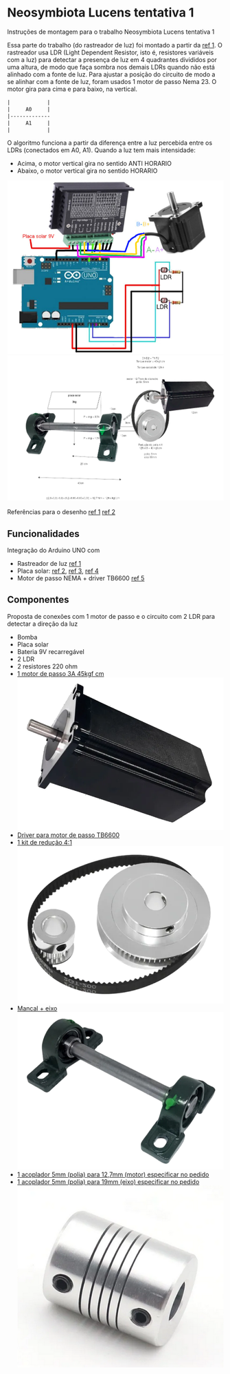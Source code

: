 # Neosymbiota Lucens tentativa 1

Instruções de montagem para o trabalho Neosymbiota Lucens tentativa 1

Essa parte do trabalho (do rastreador de luz) foi montado a partir da [ref 1](https://www.usinainfo.com.br/blog/rastreador-solar-com-arduino-um-seguidor-solar-atraves-de-ldr/?srsltid=AfmBOopmhUIaa4iWFgExYoY_OMAmqnunysOihkISRG3wj58gcAvz8ka0).
O rastreador usa LDR (Light Dependent Resistor, isto é, resistores variáveis com a luz) para detectar a presença de luz em 4 quadrantes divididos por uma altura, de modo que faça sombra nos demais LDRs quando não está alinhado com a fonte de luz.
Para ajustar a posição do circuito de modo a se alinhar com a fonte de luz, foram usados 1 motor de passo Nema 23. O motor gira para cima e para baixo, na vertical.
```
|            |   
|     A0     |    
|-------------
|     A1     |     
|            |
```

O algoritmo funciona a partir da diferença entre a luz percebida entre os LDRs (conectados em A0, A1). Quando a luz tem mais intensidade:
- Acima, o motor vertical gira no sentido ANTI HORARIO
- Abaixo, o motor vertical gira no sentido HORARIO


![Diagrama do projeto](./imgs/rastreador.jpg)
![Mecânica do projeto](./imgs/Rastreador%20de%20luz%20solar.drawio.png)

Referências para o desenho [ref 1](https://www.usinainfo.com.br/blog/rastreador-solar-com-arduino-um-seguidor-solar-atraves-de-ldr/?srsltid=AfmBOopmhUIaa4iWFgExYoY_OMAmqnunysOihkISRG3wj58gcAvz8ka0) [ref 2](https://github.com/luisaburini/Swinging-the-chain)

## Funcionalidades

Integração do Arduino UNO com

* Rastreador de luz [ref 1](https://www.usinainfo.com.br/blog/rastreador-solar-com-arduino-um-seguidor-solar-atraves-de-ldr/?srsltid=AfmBOopmhUIaa4iWFgExYoY_OMAmqnunysOihkISRG3wj58gcAvz8ka0)
* Placa solar: [ref 2](https://www.paraisodosbits.com.br/2016/11/09/usando-o-arduino-com-painel-solar/), [ref 3](https://www.instructables.com/Self-Sufficient-Arduino-Board/), [ref 4](https://docs.arduino.cc/learn/electronics/power-pins/)
* Motor de passo NEMA + driver TB6600 [ref 5](https://www.youtube.com/watch?v=nLV0fjUWI-g) 

## Componentes

Proposta de conexões com 1 motor de passo e o circuito com 2 LDR para detectar a direção da luz

* Bomba
* Placa solar
* Bateria 9V recarregável
* 2 LDR
* 2 resistores 220 ohm
* [1 motor de passo 3A 45kgf cm](https://produto.mercadolivre.com.br/MLB-2028330458-motor-de-passo-nema-34-45kgfcm-3a-router-cnc-_JM#polycard_client=search-nordic&search_layout=grid&position=14&type=item&tracking_id=ecc9325b-f903-4968-a8a2-4356f20a9e44&wid=MLB2028330458&sid=search)
![Motor de passo](./imgs/motor-passo.png)
* [Driver para motor de passo TB6600](https://produto.mercadolivre.com.br/MLB-5272675760-placa-controladora-driver-motor-de-passo-4a-42v-tb6600-_JM#polycard_client=search-nordic&search_layout=stack&position=4&type=item&tracking_id=f14acee4-30a2-4d14-ba08-d87b7267c537&wid=MLB5272675760&sid=search)
* [1 kit de redução 4:1](https://produto.mercadolivre.com.br/MLB-4501588822-kit-reduco-gt2-41-10mm-2080-dentes-furo-5mm-correia-400mm-_JM#polycard_client=search-nordic&search)
![Polias de redução de torque](./imgs/polias.png)
* [Mancal + eixo](https://www.mercadolivre.com.br/02-mancal-pedestal-com-rolamento-ucp204--eixo-20mm-x-400mm/up/MLBU1975068392?pdp_filters=item_id%3AMLB3346182395#origin=share&sid=share&wid=MLB3346182395&action=copy)
![Mancal e eixo](./imgs/mancal.png)
* [1 acoplador 5mm (polia) para 12,7mm (motor) especificar no pedido](https://produto.mercadolivre.com.br/MLB-1608286009-acoplamento-rigido-varias-medidas-para-motor-_JM?matt_tool=92013967&matt_internal_campaign_id=&matt_word=&matt_source=google&matt_campaign_id=22603531565&matt_ad_group_id=184689824807&matt_match_type=&matt_network=g&matt_device=c&matt_creative=758138322203&matt_keyword=&matt_ad_position=&matt_ad_type=pla&matt_merchant_id=5439757935&matt_product_id=MLB1608286009&matt_product_partition_id=2425720730334&matt_target_id=aud-1966009190540:pla-2425720730334&cq_src=google_ads&cq_cmp=22603531565&cq_net=g&cq_plt=gp&cq_med=pla&gad_source=1&gad_campaignid=22603531565&gclid=Cj0KCQjw58PGBhCkARIsADbDilx1ZdUIPXbaFDZqbduLQUmVu4lyq1_-u31c1q-Mtnt8WzUd3ycn9ScaAgO0EALw_wcB)
* [1 acoplador 5mm (polia) para 19mm (eixo) especificar no pedido](https://produto.mercadolivre.com.br/MLB-1608286009-acoplamento-rigido-varias-medidas-para-motor-_JM?matt_tool=92013967&matt_internal_campaign_id=&matt_word=&matt_source=google&matt_campaign_id=22603531565&matt_ad_group_id=184689824807&matt_match_type=&matt_network=g&matt_device=c&matt_creative=758138322203&matt_keyword=&matt_ad_position=&matt_ad_type=pla&matt_merchant_id=5439757935&matt_product_id=MLB1608286009&matt_product_partition_id=2425720730334&matt_target_id=aud-1966009190540:pla-2425720730334&cq_src=google_ads&cq_cmp=22603531565&cq_net=g&cq_plt=gp&cq_med=pla&gad_source=1&gad_campaignid=22603531565&gclid=Cj0KCQjw58PGBhCkARIsADbDilx1ZdUIPXbaFDZqbduLQUmVu4lyq1_-u31c1q-Mtnt8WzUd3ycn9ScaAgO0EALw_wcB)
![acopladores](./imgs/acoplador.png)